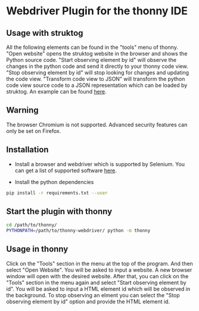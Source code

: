# Webdriver Plugin for the thonny IDE

## Usage with struktog

All the following elements can be found in the "tools" menu of thonny. "Open website" opens the struktog website in the browser and shows the Python source code. "Start observing element by id" will observe the changes in the python code and send it directly to your thonny code view. "Stop observing element by id" will stop looking for changes and updating the code view. "Transform code view to JSON" will transform the python code view source code to a JSON representation which can be loaded by struktog. An example can be found [here](./struktog.json).

## Warning

The browser Chromium is not supported. Advanced security features can only be set on Firefox.

## Installation

- Install a browser and webdriver which is supported by Selenium. You can get a list of supported software [here](https://www.selenium.dev/documentation/en/getting_started_with_webdriver/browsers/).

- Install the python dependencies

```bash
pip install -r requirements.txt --user
```

## Start the plugin with thonny

```bash
cd /path/to/thonny/
PYTHONPATH=/path/to/thonny-webdriver/ python -m thonny
```

## Usage in thonny

Click on the "Tools" section in the menu at the top of the program. And then select "Open Website". You will be asked to input a website. A new browser window will open with the desired website. After that, you can click on the "Tools" section in the menu again and select "Start observing element by id". You will be asked to input a HTML element id which will be observed in the background. To stop observing an elment you can select the "Stop observing element by id" option and provide the HTML element id.

